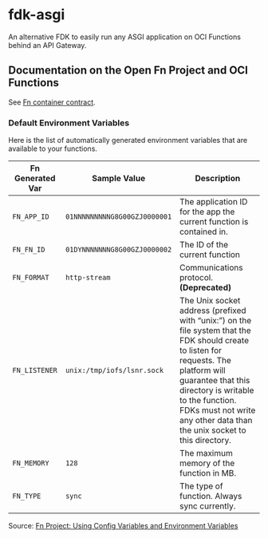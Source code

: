 # fdk-asgi
An alternative FDK to easily run any ASGI application on OCI Functions behind an API Gateway.

## Documentation on the Open Fn Project and OCI Functions
                                    
See [Fn container contract](https://github.com/fnproject/docs/blob/master/fn/develop/fn-format.md).

### Default Environment Variables
         
Here is the list of automatically generated environment variables that are available to your functions.

| Fn Generated Var | Sample Value                 | Description                                                                                                                                                                                                                                                                   |
|------------------|------------------------------|-------------------------------------------------------------------------------------------------------------------------------------------------------------------------------------------------------------------------------------------------------------------------------|
| `FN_APP_ID`      | `01NNNNNNNNNG8G00GZJ0000001` | The application ID for the app the current function is contained in.                                                                                                                                                                                                          |
| `FN_FN_ID`       | `01DYNNNNNNNG8G00GZJ0000002` | The ID of the current function                                                                                                                                                                                                                                                |
| `FN_FORMAT`      | `http-stream`                | Communications protocol. **(Deprecated)**                                                                                                                                                                                                                                     |
| `FN_LISTENER`    | `unix:/tmp/iofs/lsnr.sock`   | The Unix socket address (prefixed with “unix:”) on the file system that the FDK should create to listen for requests. The platform will guarantee that this directory is writable to the function. FDKs must not write any other data than the unix socket to this directory. |
| `FN_MEMORY`      | `128`                        | The maximum memory of the function in MB.                                                                                                                                                                                                                                     |
| `FN_TYPE`        | `sync`                       | The type of function. Always sync currently.                                                                                                                                                                                                                                  |

Source: [Fn Project: Using Config Variables and Environment Variables](https://fnproject.io/tutorials/basics/UsingRuntimeContext/#UsingConfigVariablesandEnvironmentVariables)